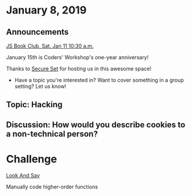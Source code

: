 # January 8, 2019

## Announcements

[JS Book Club, Sat. Jan 11 10:30 a.m.](https://www.meetup.com/Bootcampers-Collective/events/kxbpmrybccbpb/)

January 15th is Coders' Workshop's one-year anniversary!

Thanks to [Secure Set](http://go.secureset.com) for hosting us in this awesome space!

- Have a topic you're interested in? Want to cover something in a group setting? Let us know!

## Topic: Hacking

## Discussion: How would you describe cookies to a non-technical person?

# Challenge

[Look And Say](https://github.com/BootcampersCollective/Coders-Workshop/tree/master/Coding-Challenges/untitled%20folder)

Manually code higher-order functions
